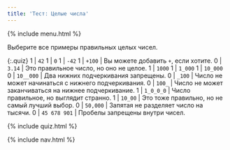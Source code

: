 ```yaml
---
title: 'Тест: Целые числа'
---
```


{% include menu.html %}

Выберите все примеры правильных целых чисел.

{:.quiz}
1 | `42`
1 | `0`
1 | `-42`
1 | `+100` | Вы можете добавить `+`, если хотите.
0 | `3.14` | Это правильное число, но оно не целое.
1 | `1000`
1 | `1_000`
1 | `10_000`
0 | `10__000` | Два нижних подчеркивания запрещены.
0 | `_100` | Число не может начинаться с нижнего подчеркивания.
0 | `100_` | Число не может заканчиваться на нижнее подчеркивание.
1 | `1_0_0_0` | Число правильное, но выглядит странно.
1 | `10_00` | Это тоже правильно, но не самый лучший выбор.
0 | `50,000` | Запятая не разделяет число на тысячи.
0 | `45 678 901` | Пробелы запрещены внутри чисел.

{% include quiz.html %}

{% include nav.html %}
